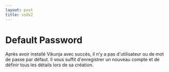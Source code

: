 ```yaml
---
layout: post
title: ssdv2
---
```

# Default Password

Après avoir installé Vikunja avec succès, il n'y a pas d'utilisateur ou de mot de passe par défaut.
Il vous suffit d'enregistrer un nouveau compte et de définir tous les détails lors de sa création.